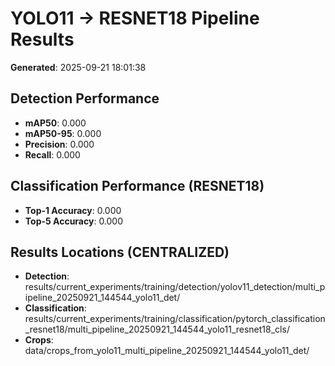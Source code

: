 # YOLO11 → RESNET18 Pipeline Results

**Generated**: 2025-09-21 18:01:38

## Detection Performance
- **mAP50**: 0.000
- **mAP50-95**: 0.000
- **Precision**: 0.000
- **Recall**: 0.000

## Classification Performance (RESNET18)
- **Top-1 Accuracy**: 0.000
- **Top-5 Accuracy**: 0.000

## Results Locations (CENTRALIZED)
- **Detection**: results/current_experiments/training/detection/yolov11_detection/multi_pipeline_20250921_144544_yolo11_det/
- **Classification**: results/current_experiments/training/classification/pytorch_classification_resnet18/multi_pipeline_20250921_144544_yolo11_resnet18_cls/
- **Crops**: data/crops_from_yolo11_multi_pipeline_20250921_144544_yolo11_det/
